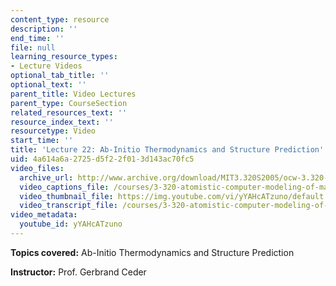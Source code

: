```yaml
---
content_type: resource
description: ''
end_time: ''
file: null
learning_resource_types:
- Lecture Videos
optional_tab_title: ''
optional_text: ''
parent_title: Video Lectures
parent_type: CourseSection
related_resources_text: ''
resource_index_text: ''
resourcetype: Video
start_time: ''
title: 'Lecture 22: Ab-Initio Thermodynamics and Structure Prediction'
uid: 4a614a6a-2725-d5f2-2f01-3d143ac70fc5
video_files:
  archive_url: http://www.archive.org/download/MIT3.320S2005/ocw-3.320-lec-17-28apr05-220k.mp4
  video_captions_file: /courses/3-320-atomistic-computer-modeling-of-materials-sma-5107-spring-2005/00df0c94c5d35d898a6caad250841d48_yYAHcATzuno.vtt
  video_thumbnail_file: https://img.youtube.com/vi/yYAHcATzuno/default.jpg
  video_transcript_file: /courses/3-320-atomistic-computer-modeling-of-materials-sma-5107-spring-2005/265337dc75998942dd01d51fbc6c6e7f_yYAHcATzuno.pdf
video_metadata:
  youtube_id: yYAHcATzuno
---
```


**Topics covered:** Ab-Initio Thermodynamics and Structure Prediction

**Instructor:** Prof. Gerbrand Ceder